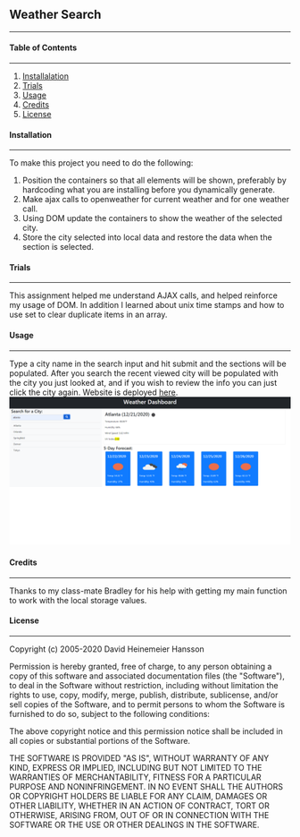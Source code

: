 ## **Weather Search**
---

#### **Table of Contents**
---
1. [Installalation](#installation)
1. [Trials](#trials)
1. [Usage](#usage)
1. [Credits](#credits)
1. [License](#license)


#### **Installation**
---
To make this project you need to do the following:

1. Position the containers so that all elements will be shown, preferably by hardcoding what you are installing before you dynamically generate.
1. Make ajax calls to openweather for current weather and for one weather call.
1. Using DOM update the containers to show the weather of the selected city.
1. Store the city selected into local data and restore the data when the section is selected.

#### **Trials**
---
This assignment helped me understand AJAX calls, and helped reinforce my usage of DOM.  In addition I learned about unix time stamps and how to use set to clear duplicate items in an array.


#### **Usage**
---
Type a city name in the search input and hit submit and the sections will be populated.  After you search the recent viewed city will be populated with the city you just looked at, and if you wish to review the info you can just click the city again.
Website is deployed [here](https://jerler1.github.io/WeatherSearch/).
![pic of dashboard](./weather.png)

#### **Credits**
---
Thanks to my class-mate Bradley for his help with getting my main function to work with the local storage values.

#### **License**
---

Copyright (c) 2005-2020 David Heinemeier Hansson

Permission is hereby granted, free of charge, to any person obtaining
a copy of this software and associated documentation files (the
"Software"), to deal in the Software without restriction, including
without limitation the rights to use, copy, modify, merge, publish,
distribute, sublicense, and/or sell copies of the Software, and to
permit persons to whom the Software is furnished to do so, subject to
the following conditions:

The above copyright notice and this permission notice shall be
included in all copies or substantial portions of the Software.

THE SOFTWARE IS PROVIDED "AS IS", WITHOUT WARRANTY OF ANY KIND,
EXPRESS OR IMPLIED, INCLUDING BUT NOT LIMITED TO THE WARRANTIES OF
MERCHANTABILITY, FITNESS FOR A PARTICULAR PURPOSE AND
NONINFRINGEMENT. IN NO EVENT SHALL THE AUTHORS OR COPYRIGHT HOLDERS BE
LIABLE FOR ANY CLAIM, DAMAGES OR OTHER LIABILITY, WHETHER IN AN ACTION
OF CONTRACT, TORT OR OTHERWISE, ARISING FROM, OUT OF OR IN CONNECTION
WITH THE SOFTWARE OR THE USE OR OTHER DEALINGS IN THE SOFTWARE.

